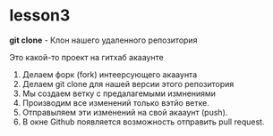 # lesson3

**git clone** - Клон нашего удаленного репозитория

Это какой-то проект на гитхаб акааунте


1. Делаем форк (fork) интеерсующего акааунта
2. Делаем git clone для нашей версии этого репозитория
3. Мы создаем ветку с предалагемыми измнениями
4. Производим все изменений только вэтйо ветке.
5. Отправыляем эти изменений на свой акааунт (push).
6. В окне Github появляется возможность отправить pull request.